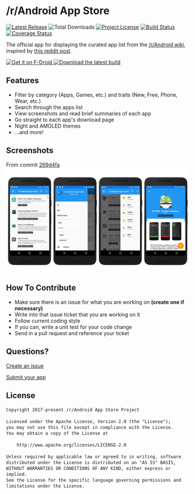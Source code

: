# /r/Android App Store
[![Latest Release](https://img.shields.io/github/release/d4rken/reddit-android-appstore.svg)](https://github.com/d4rken/reddit-android-appstore/releases/latest)
![Total Downloads](https://img.shields.io/github/downloads/d4rken/reddit-android-appstore/total.svg)
[![Project License](https://img.shields.io/badge/license-Apache--2.0-blue.svg)](LICENSE)
[![Build Status](https://travis-ci.org/d4rken/reddit-android-appstore.svg?branch=dev)](https://travis-ci.org/d4rken/reddit-android-appstore)
[![Coverage Status](https://coveralls.io/repos/github/d4rken/reddit-android-appstore/badge.svg)](https://coveralls.io/github/d4rken/reddit-android-appstore)

The official app for displaying the curated app list from the [/r/Android wiki](https://www.reddit.com/r/android/wiki/apps), inspired by [this reddit post](https://redd.it/50rafp).

<a href="https://f-droid.org/packages/subreddit.android.appstore">
    <img src="https://fdroid.gitlab.io/artwork/badge/get-it-on.png"
         alt="Get it on F-Droid" height="80">
</a>
<a href="https://github.com/d4rken/reddit-android-appstore/releases/latest">
    <img src="https://i.imgur.com/9uZicXb.png"
    alt="Download the latest build" height="80">
</a>

## Features
* Filter by category (Apps, Games, etc.) and traits (New, Free, Phone, Wear, etc.)
* Search through the apps list
* View screenshots and read brief summaries of each app
* Go straight to each app's download page
* Night and AMOLED themes
* ...and more!

## Screenshots
From commit [269d4fa](https://github.com/d4rken/reddit-android-appstore/commit/269d4fab0fd2a4553c7d51dcaaf5da82de3883a3)
![](art/preview-v080.png)

## How To Contribute
* Make sure there is an issue for what you are working on __(create one if necessary)__
* Write into that issue ticket that you are working on it
* Follow current coding style
* If you can, write a unit test for your code change
* Send in a pull request and reference your ticket

## Questions?
[Create an issue](https://github.com/d4rken/reddit-android-appstore/issues/new)

[Submit your app](https://androidflair.github.io/wikiapps/)

## License
```
Copyright 2017-present /r/Android App Store Project

Licensed under the Apache License, Version 2.0 (the "License");
you may not use this file except in compliance with the License.
You may obtain a copy of the License at

    http://www.apache.org/licenses/LICENSE-2.0

Unless required by applicable law or agreed to in writing, software
distributed under the License is distributed on an "AS IS" BASIS,
WITHOUT WARRANTIES OR CONDITIONS OF ANY KIND, either express or implied.
See the License for the specific language governing permissions and
limitations under the License.
```
